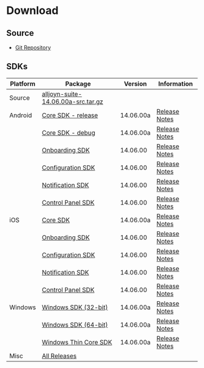 # Download

## Source
* [Git Repository][git-repo]

## SDKs

|Platform  |Package   |Version   |Information
|----------|----------|----------|-----------
|Source    |[alljoyn-suite-14.06.00a-src.tar.gz][source]|&nbsp;|&nbsp;
|Android   |[Core SDK - release][android-core-rel]|14.06.00a|[Release Notes][core-notes]
|          |[Core SDK - debug][android-core-debug]|14.06.00a|[Release Notes][core-notes]
|          |[Onboarding SDK][android-onboarding]  |14.06.00 |[Release Notes][base-services-notes]
|          |[Configuration SDK][android-config]   |14.06.00 |[Release Notes][base-services-notes]
|          |[Notification SDK][android-notif]     |14.06.00 |[Release Notes][base-services-notes]
|          |[Control Panel SDK][android-controlpanel]|14.06.00 |[Release Notes][base-services-notes]
|iOS       |[Core SDK][ios-core]                  |14.06.00a|[Release Notes][core-notes]
|          |[Onboarding SDK][ios-onboarding]      |14.06.00 |[Release Notes][base-services-notes]
|          |[Configuration SDK][ios-config]       |14.06.00 |[Release Notes][base-services-notes]
|          |[Notification SDK][ios-notif]         |14.06.00 |[Release Notes][base-services-notes]
|          |[Control Panel SDK][ios-controlpanel] |14.06.00 |[Release Notes][base-services-notes]
|Windows   |[Windows SDK (32-bit)][win-32bit-core]|14.06.00a|[Release Notes][core-notes]
|          |[Windows SDK (64-bit)][win-64bit-core]|14.06.00a|[Release Notes][core-notes]
|          |[Windows Thin Core SDK][win-thin]     |14.06.00a|[Release Notes][core-notes]
|Misc      |[All Releases][all-releases]          |&nbsp;   |&nbsp;

[source]: https://allseenalliance.org/releases/alljoyn/14.06.00/alljoyn-suite-14.06.00a-src.tar.gz
[git-repo]: https://git.allseenalliance.org/gerrit/#/admin/projects/

[android-core-rel]: https://allseenalliance.org/releases/alljoyn/14.06.00/alljoyn-14.06.00a-android-sdk-rel.zip
[android-core-debug]: https://allseenalliance.org/releases/alljoyn/14.06.00/alljoyn-14.06.00a-android-sdk-dbg.zip
[android-onboarding]: https://allseenalliance.org/releases/alljoyn/14.06.00/alljoyn-onboarding-service-framework-14.06.00-android-sdk-rel.zip
[android-config]: https://allseenalliance.org/releases/alljoyn/14.06.00/alljoyn-config-service-framework-14.06.00-android-sdk-rel.zip
[android-notif]: https://allseenalliance.org/releases/alljoyn/14.06.00/alljoyn-notification-service-framework-14.06.00-android-sdk-rel.zip
[android-controlpanel]: https://allseenalliance.org/releases/alljoyn/14.06.00/alljoyn-controlpanel-service-framework-14.06.00-android-sdk-rel.zip

[ios-core]: https://allseenalliance.org/releases/alljoyn/14.06.00/alljoyn-14.06.00a-osx_ios-sdk.zip
[ios-onboarding]: https://allseenalliance.org/releases/alljoyn/14.06.00/alljoyn-onboarding-service-framework-14.06.00-ios-sdk-rel.zip
[ios-config]: https://allseenalliance.org/releases/alljoyn/14.06.00/alljoyn-config-service-framework-14.06.00-ios-sdk-rel.zip
[ios-notif]: https://allseenalliance.org/releases/alljoyn/14.06.00/alljoyn-notification-service-framework-14.06.00-ios-sdk-rel.zip
[ios-controlpanel]: https://allseenalliance.org/releases/alljoyn/14.06.00/alljoyn-controlpanel-service-framework-14.06.00-ios-sdk-rel.zip

[win-32bit-core]: https://allseenalliance.org/releases/alljoyn/14.06.00/alljoyn-14.06.00a-win7x86vs2012-sdk.zip
[win-64bit-core]: https://allseenalliance.org/releases/alljoyn/14.06.00/alljoyn-14.06.00a-win7x64vs2012-sdk.zip
[win-thin]: https://allseenalliance.org/releases/alljoyn/14.06.00/alljoyn-14.06.00a-thin_client-sdk-windows.zip

[all-releases]: https://allseenalliance.org/releases/alljoyn/

[core-notes]: https://wiki.allseenalliance.org/core/core_14.06_release_review
[base-services-notes]: https://wiki.allseenalliance.org/baseservices/base_services_14.06_release_review